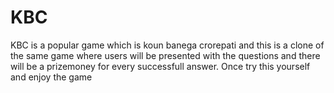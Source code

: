 # KBC
KBC is a popular game which is koun banega crorepati and this is a clone of the same game where users will be presented with the questions and there will be a prizemoney for every successfull answer. Once try this yourself and enjoy the game
